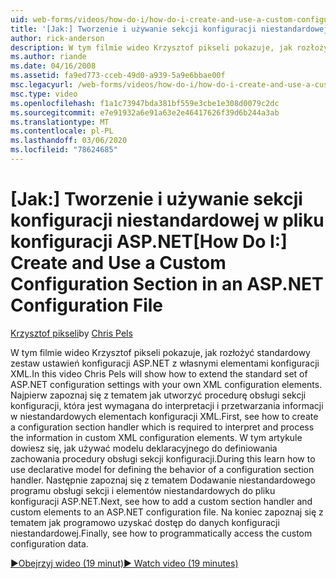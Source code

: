 ```yaml
---
uid: web-forms/videos/how-do-i/how-do-i-create-and-use-a-custom-configuration-section-in-an-aspnet-configuration-file
title: '[Jak:] Tworzenie i używanie sekcji konfiguracji niestandardowej w pliku konfiguracji ASP.NET | Microsoft Docs'
author: rick-anderson
description: W tym filmie wideo Krzysztof pikseli pokazuje, jak rozłożyć standardowy zestaw ustawień konfiguracji ASP.NET z własnymi elementami konfiguracji XML. Najpierw Zobacz jak...
ms.author: riande
ms.date: 04/16/2008
ms.assetid: fa9ed773-cceb-49d0-a939-5a9e6bbae00f
msc.legacyurl: /web-forms/videos/how-do-i/how-do-i-create-and-use-a-custom-configuration-section-in-an-aspnet-configuration-file
msc.type: video
ms.openlocfilehash: f1a1c73947bda381bf559e3cbe1e308d0079c2dc
ms.sourcegitcommit: e7e91932a6e91a63e2e46417626f39d6b244a3ab
ms.translationtype: MT
ms.contentlocale: pl-PL
ms.lasthandoff: 03/06/2020
ms.locfileid: "78624685"
---
```

# <a name="how-do-i-create-and-use-a-custom-configuration-section-in-an-aspnet-configuration-file"></a><span data-ttu-id="9c539-104">[Jak:] Tworzenie i używanie sekcji konfiguracji niestandardowej w pliku konfiguracji ASP.NET</span><span class="sxs-lookup"><span data-stu-id="9c539-104">[How Do I:] Create and Use a Custom Configuration Section in an ASP.NET Configuration File</span></span>

<span data-ttu-id="9c539-105">[Krzysztof pikseli](https://twitter.com/chrispels)</span><span class="sxs-lookup"><span data-stu-id="9c539-105">by [Chris Pels](https://twitter.com/chrispels)</span></span>

<span data-ttu-id="9c539-106">W tym filmie wideo Krzysztof pikseli pokazuje, jak rozłożyć standardowy zestaw ustawień konfiguracji ASP.NET z własnymi elementami konfiguracji XML.</span><span class="sxs-lookup"><span data-stu-id="9c539-106">In this video Chris Pels will show how to extend the standard set of ASP.NET configuration settings with your own XML configuration elements.</span></span> <span data-ttu-id="9c539-107">Najpierw zapoznaj się z tematem jak utworzyć procedurę obsługi sekcji konfiguracji, która jest wymagana do interpretacji i przetwarzania informacji w niestandardowych elementach konfiguracji XML.</span><span class="sxs-lookup"><span data-stu-id="9c539-107">First, see how to create a configuration section handler which is required to interpret and process the information in custom XML configuration elements.</span></span> <span data-ttu-id="9c539-108">W tym artykule dowiesz się, jak używać modelu deklaracyjnego do definiowania zachowania procedury obsługi sekcji konfiguracji.</span><span class="sxs-lookup"><span data-stu-id="9c539-108">During this learn how to use declarative model for defining the behavior of a configuration section handler.</span></span> <span data-ttu-id="9c539-109">Następnie zapoznaj się z tematem Dodawanie niestandardowego programu obsługi sekcji i elementów niestandardowych do pliku konfiguracji ASP.NET.</span><span class="sxs-lookup"><span data-stu-id="9c539-109">Next, see how to add a custom section handler and custom elements to an ASP.NET configuration file.</span></span> <span data-ttu-id="9c539-110">Na koniec zapoznaj się z tematem jak programowo uzyskać dostęp do danych konfiguracji niestandardowej.</span><span class="sxs-lookup"><span data-stu-id="9c539-110">Finally, see how to programmatically access the custom configuration data.</span></span>

[<span data-ttu-id="9c539-111">&#9654;Obejrzyj wideo (19 minut)</span><span class="sxs-lookup"><span data-stu-id="9c539-111">&#9654; Watch video (19 minutes)</span></span>](https://channel9.msdn.com/Blogs/ASP-NET-Site-Videos/how-do-i-create-and-use-a-custom-configuration-section-in-an-aspnet-configuration-file)
